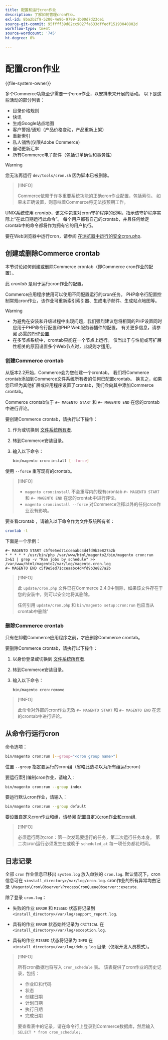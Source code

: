 ```yaml
---
title: 配置和运行cron作业
description: 了解如何管理cron作业。
exl-id: 8ba2b2f9-5200-4e96-9799-1b00d7d23ce1
source-git-commit: 95ffff39d82cc9027fa633dffedf15193040802d
workflow-type: tm+mt
source-wordcount: '745'
ht-degree: 0%

---
```


# 配置cron作业

{{file-system-owner}}

多个Commerce功能至少需要一个cron作业，以安排未来开展的活动。 以下是这些活动的部分列表：

- 目录价格规则
- 快讯
- 生成Google站点地图
- 客户警报/通知（产品价格变动，产品重新上架）
- 重新索引
- 私人销售(仅限Adobe Commerce)
- 自动更新汇率
- 所有Commerce电子邮件（包括订单确认和事务性）

>[!WARNING]
>
>您无法再运行 `dev/tools/cron.sh` 因为脚本已被删除。

>[!INFO]
>
>Commerce依赖于许多重要系统功能的正确cron作业配置，包括索引。 如果未正确设置，则意味着Commerce将无法按预期工作。

UNIX系统使用 _crontab_，该文件包含对cron守护程序的说明，指示该守护程序实际上“在此日期运行此命令”。 每个用户都有自己的crontab，并且任何给定crontab中的命令都将作为拥有它的用户执行。

要在Web浏览器中运行cron，请参阅 [在浏览器中运行的安全cron.php](../security/secure-cron-php.md).

## 创建或删除Commerce crontab

本节讨论如何创建或删除Commerce crontab（即Commerce cron作业的配置）。

此 _crontab_ 是用于运行cron作业的配置。

Commerce应用程序使用可以使用不同配置运行的cron任务。 PHP命令行配置控制常规cron作业，该作业可重新索引索引器、生成电子邮件、生成站点地图等。

>[!WARNING]
>
>- 为避免在安装和升级过程中出现问题，我们强烈建议您将相同的PHP设置同时应用于PHP命令行配置和PHP Web服务器插件的配置。 有关更多信息，请参阅 [必需的PHP设置](../../installation/prerequisites/php-settings.md).
>- 在多节点系统中，crontab只能在一个节点上运行。 仅当出于与性能或可扩展性相关的原因设置多个Web节点时，此规则才适用。


### 创建Commerce crontab

从版本2.2开始，Commerce会为您创建一个crontab。 我们将Commerce crontab添加到Commerce文件系统所有者的任何已配置crontab。 换言之，如果您已经为其他扩展或应用程序设置了crontab，我们会向其中添加Commerce crontab。

Commerce crontab位于 `#~ MAGENTO START` 和 `#~ MAGENTO END` 在您的crontab中进行评论。

要创建Commerce crontab，请执行以下操作：

1. 作为或切换到 [文件系统所有者](../../installation/prerequisites/file-system/overview.md).
1. 转到Commerce安装目录。
1. 输入以下命令：

   ```bash
   bin/magento cron:install [--force]
   ```

使用 `--force` 重写现有的crontab。

>[!INFO]
>
>- `magento cron:install` 不会重写内的现有crontab `#~ MAGENTO START` 和 `#~ MAGENTO END` 在您的crontab中进行评论。
>- `magento cron:install --force` 对Commerce注释以外的任何cron作业没有影响。


要查看crontab ，请输入以下命令作为文件系统所有者：

```bash
crontab -l
```

下面是一个示例：

```terminal
#~ MAGENTO START c5f9e5ed71cceaabc4d4fd9b3e827a2b
* * * * * /usr/bin/php /var/www/html/magento2/bin/magento cron:run 2>&1 | grep -v "Ran jobs by schedule" >> /var/www/html/magento2/var/log/magento.cron.log
#~ MAGENTO END c5f9e5ed71cceaabc4d4fd9b3e827a2b
```

>[!INFO]
>
>此 `update/cron.php` 文件已在Commerce 2.4.0中删除，如果该文件存在于您的安装中，则可以安全地将其删除。
>
>任何引用 `update/cron.php` 和 `bin/magento setup:cron:run` 也应当从crontab中删除&#39;

### 删除Commerce crontab

只有在卸载Commerce应用程序之前，才应删除Commerce crontab。

要删除Commerce crontab，请执行以下操作：

1. 以身份登录或切换到 [文件系统所有者](../../installation/prerequisites/file-system/overview.md).
1. 转到Commerce安装目录。
1. 输入以下命令：

   ```bash
   bin/magento cron:remove
   ```

>[!INFO]
>
>此命令对外部的cron作业无效 `#~ MAGENTO START` 和 `#~ MAGENTO END` 在您的crontab中进行评论。

## 从命令行运行cron

命令选项：

```bash
bin/magento cron:run [--group="<cron group name>"]
```

位置 `--group` 指定要运行的cron组（省略此选项以为所有组运行cron）

要运行索引编制cron作业，请输入：

```bash
bin/magento cron:run --group index
```

要运行默认cron作业，请输入：

```bash
bin/magento cron:run --group default
```

要设置自定义cron作业和组，请参阅 [配置自定义cron作业和cron组](../cron/custom-cron.md).

>[!INFO]
>
>必须运行两次cron：第一次发现要运行的任务，第二次运行任务本身。 第二次cron运行必须发生在或晚于 `scheduled_at` 每一项任务都花时间。

## 日志记录

全部 `cron` 作业信息已移出 `system.log` 放入单独的 `cron.log`.
默认情况下，cron信息可在 `<install_directory>/var/log/cron.log`.
cron作业的所有异常均由记录 `\Magento\Cron\Observer\ProcessCronQueueObserver::execute`.

除了登录 `cron.log`：

- 失败的作业 `ERROR` 和 `MISSED` 状态将记录到 `<install_directory>/var/log/support_report.log`.

- 具有的作业 `ERROR` 状态始终记录为 `CRITICAL` 在 `<install_directory>/var/log/exception.log`.

- 具有的作业 `MISSED` 状态将记录为 `INFO` 在 `<install_directory>/var/log/debug.log` 目录（仅限开发人员模式）。

>[!INFO]
>
>所有cron数据也将写入 `cron_schedule` 表。 该表提供了cron作业的历史记录，包括：
>
>- 作业ID和代码
>- 状态
>- 创建日期
>- 计划日期
>- 执行日期
>- 完成日期
>
>要查看表中的记录，请在命令行上登录到Commerce数据库，然后输入 `SELECT * from cron_schedule;`.
